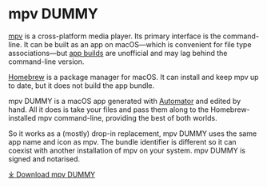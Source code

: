 # mpv DUMMY

[mpv](https://mpv.io) is a cross-platform media player. Its primary interface is the command-line. It can be built as an app on macOS—which is convenient for file type associations—but [app builds](https://mpv.io/installation/) are unofficial and may lag behind the command-line version.

[Homebrew](https://brew.sh) is a package manager for macOS. It can install and keep mpv up to date, but it does not build the app bundle.

mpv DUMMY is a macOS app generated with [Automator](https://en.wikipedia.org/wiki/Automator_(macOS)) and edited by hand. All it does is take your files and pass them along to the Homebrew-installed mpv command-line, providing the best of both worlds.

So it works as a (mostly) drop-in replacement, mpv DUMMY uses the same app name and icon as mpv. The bundle identifier is different so it can coexist with another installation of mpv on your system. mpv DUMMY is signed and notarised.

[⤓ Download mpv DUMMY](https://github.com/vitorgalvao/mpv-dummy/releases/latest/download/mpv.DUMMY.dmg)
